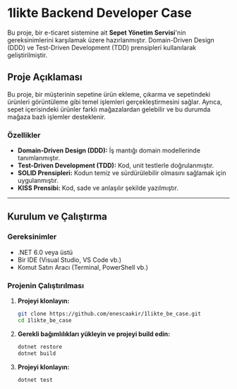 # 1likte Backend Developer Case

Bu proje, bir e-ticaret sistemine ait **Sepet Yönetim Servisi**'nin gereksinimlerini karşılamak üzere hazırlanmıştır. Domain-Driven Design (DDD) ve Test-Driven Development (TDD) prensipleri kullanılarak geliştirilmiştir. 

## **Proje Açıklaması**
Bu proje, bir müşterinin sepetine ürün ekleme, çıkarma ve sepetindeki ürünleri görüntüleme gibi temel işlemleri gerçekleştirmesini sağlar. Ayrıca, sepet içerisindeki ürünler farklı mağazalardan gelebilir ve bu durumda mağaza bazlı işlemler desteklenir.

### **Özellikler**
- **Domain-Driven Design (DDD):** İş mantığı domain modellerinde tanımlanmıştır.
- **Test-Driven Development (TDD):** Kod, unit testlerle doğrulanmıştır.
- **SOLID Prensipleri:** Kodun temiz ve sürdürülebilir olmasını sağlamak için uygulanmıştır.
- **KISS Prensibi:** Kod, sade ve anlaşılır şekilde yazılmıştır.

---

## **Kurulum ve Çalıştırma**

### **Gereksinimler**
- .NET 6.0 veya üstü
- Bir IDE (Visual Studio, VS Code vb.)
- Komut Satırı Aracı (Terminal, PowerShell vb.)

### **Projenin Çalıştırılması**
1. **Projeyi klonlayın:**
   ```bash
   git clone https://github.com/enescaakir/1likte_be_case.git
   cd 1likte_be_case
2. **Gerekli bağımlılıkları yükleyin ve projeyi build edin:**
   ```bash
   dotnet restore
   dotnet build
3. **Projeyi klonlayın:**
   ```bash
   dotnet test
